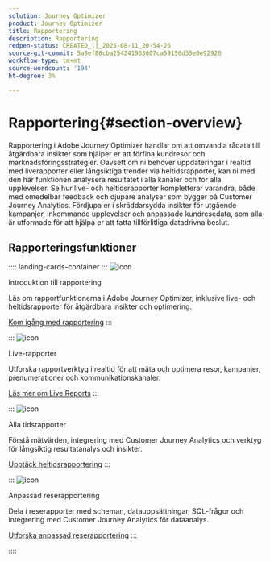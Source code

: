 ```yaml
---
solution: Journey Optimizer
product: Journey Optimizer
title: Rapportering
description: Rapportering
redpen-status: CREATED_||_2025-08-11_20-54-26
source-git-commit: 5a8ef88cba254241933607ca59156d35e0e92926
workflow-type: tm+mt
source-wordcount: '194'
ht-degree: 3%

---
```



# Rapportering{#section-overview}

Rapportering i Adobe Journey Optimizer handlar om att omvandla rådata till åtgärdbara insikter som hjälper er att förfina kundresor och marknadsföringsstrategier. Oavsett om ni behöver uppdateringar i realtid med liverapporter eller långsiktiga trender via heltidsrapporter, kan ni med den här funktionen analysera resultatet i alla kanaler och för alla upplevelser. Se hur live- och heltidsrapporter kompletterar varandra, både med omedelbar feedback och djupare analyser som bygger på Customer Journey Analytics. Fördjupa er i skräddarsydda insikter för utgående kampanjer, inkommande upplevelser och anpassade kundresedata, som alla är utformade för att hjälpa er att fatta tillförlitliga datadrivna beslut.

## Rapporteringsfunktioner

:::: landing-cards-container
:::
![icon](https://cdn.experienceleague.adobe.com/icons/book.svg?lang=sv-SE)

Introduktion till rapportering

Läs om rapportfunktionerna i Adobe Journey Optimizer, inklusive live- och heltidsrapporter för åtgärdbara insikter och optimering.

[Kom igång med rapportering](../using/reports/gs-reports.md)
:::

:::
![icon](https://cdn.experienceleague.adobe.com/icons/chart-line.svg?lang=sv-SE)

Live-rapporter

Utforska rapportverktyg i realtid för att mäta och optimera resor, kampanjer, prenumerationer och kommunikationskanaler.

[Läs mer om Live Reports](live-report-landing-page.md)
:::

:::
![icon](https://cdn.experienceleague.adobe.com/icons/list-check.svg?lang=sv-SE)

Alla tidsrapporter

Förstå mätvärden, integrering med Customer Journey Analytics och verktyg för långsiktig resultatanalys och insikter.

[Upptäck heltidsrapportering](channel-report-landing-page.md)
:::

:::
![icon](https://cdn.experienceleague.adobe.com/icons/code-branch.svg?lang=sv-SE)

Anpassad reserapportering

Dela i reserapporter med scheman, datauppsättningar, SQL-frågor och integrering med Customer Journey Analytics för dataanalys.

[Utforska anpassad reserapportering](reports-landing-page.md)
:::

::::
